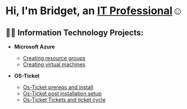 <h1>Hi, I'm Bridget, an <a href="https://www.linkedin.com/in/bozuna92/">IT Professional</a>☺</h1>

<h2>👨‍💻 Information Technology Projects:</h2>

- <b>Microsoft Azure</b>
  - [Creating resource groups](https://github.com/bozuna92/Creating-resource-group)
  - [Creating virtual machines](https://github.com/bozuna92/virtual-machines)
 
- <b>OS-Ticket</b>
  - [Os-Ticket prereqs and install](https://github.com/bozuna92/Creating-resource-group)
  - [Os-Ticket post installation setup](https://github.com/bozuna92/Os-ticket-post-installation-setup)
  - [Os-Ticket Tickets and ticket cycle](https://github.com/bozuna92/Tickets-and-ticket-lifecycle)
  


